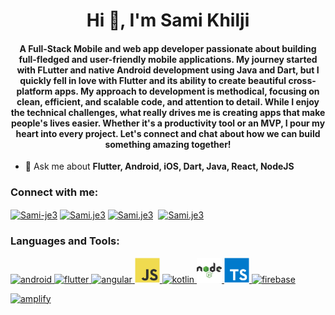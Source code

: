 <h1 align="center">Hi 👋, I'm Sami Khilji</h1>
<h4 align="center">A Full-Stack Mobile and web app developer passionate about building full-fledged and user-friendly mobile applications. My journey started with FLutter and native Android development using Java and Dart, but I quickly fell in love with Flutter and its ability to create beautiful cross-platform apps. My approach to development is methodical, focusing on clean, efficient, and scalable code, and attention to detail. While I enjoy the technical challenges, what really drives me is creating apps that make people's lives easier. Whether it's a productivity tool or an MVP, I pour my heart into every project. Let's connect and chat about how we can build something amazing together!</h4>

- 💬 Ask me about **Flutter, Android, iOS, Dart, Java, React, NodeJS**

<h3 align="left">Connect with me:</h3>
<p align="left">
<a href="#" target="blank"><img align="center" src="https://raw.githubusercontent.com/rahuldkjain/github-profile-readme-generator/master/src/images/icons/Social/linked-in-alt.svg" alt="Sami-je3" height="30" width="40" /></a>
    <a href="#" target="blank"><img align="center" src="https://raw.githubusercontent.com/rahuldkjain/github-profile-readme-generator/master/src/images/icons/Social/instagram.svg" alt="Sami.je3" height="30" width="40" /></a>
<a href="https://api.whatsapp.com/send?phone=923055222399" target="blank"><img align="center" src="https://raw.githubusercontent.com/rahuldkjain/github-profile-readme-generator/master/src/images/icons/Social/whatsapp.svg" alt="Sami.je3" height="30" width="40" /></a>
<a style="margin-left: 4px" href="https://www.upwork.com/fl/~019359ec3981a88047?mp_source=share" target="blank"><img align="center" src="https://raw.githubusercontent.com/evilgenius786/evilgenius786/main/upwork.ico" alt="Sami.je3" height="30" width="30" /></a>
</p>

<h3 align="left">Languages and Tools:</h3>
<p align="left">
<a
        href="https://developer.android.com" target="_blank" rel="noreferrer"> <img
        src="https://raw.githubusercontent.com/rahuldkjain/github-profile-readme-generator/888aff31e1d26dd2a6acf6afebbc34970aeb0118/src/images/icons/MobileAppDevelopment/android.svg"
        alt="android" width="40" height="40"/> </a>
<a href="https://flutter.dev" target="_blank" rel="noreferrer"> <img
            src="https://www.vectorlogo.zone/logos/flutterio/flutterio-icon.svg" alt="flutter" width="40" height="40"/>
    </a> <a href="https://angular.io" target="_blank" rel="noreferrer"> <img
        src="https://angular.io/assets/images/logos/angular/angular.svg" alt="angular" width="40" height="40"/> </a> 
 <a href="https://developer.mozilla.org/en-US/docs/Web/JavaScript"
                                             target="_blank" rel="noreferrer"> <img
            src="https://raw.githubusercontent.com/devicons/devicon/master/icons/javascript/javascript-original.svg"
            alt="javascript" width="40" height="40"/> </a> <a href="https://kotlinlang.org" target="_blank"
                                                              rel="noreferrer"> <img
            src="https://www.vectorlogo.zone/logos/kotlinlang/kotlinlang-icon.svg" alt="kotlin" width="40" height="40"/>
    </a> <a href="https://nodejs.org" target="_blank" rel="noreferrer"> <img
            src="https://raw.githubusercontent.com/devicons/devicon/master/icons/nodejs/nodejs-original-wordmark.svg"
            alt="nodejs" width="40" height="40"/> </a> <a href="https://www.typescriptlang.org/" target="_blank"
                                                          rel="noreferrer"> <img
            src="https://raw.githubusercontent.com/devicons/devicon/master/icons/typescript/typescript-original.svg"
            alt="typescript" width="40" height="40"/> </a>
<a href="https://firebase.google.com/" target="_blank"
                                                       rel="noreferrer"> <img
        src="https://www.vectorlogo.zone/logos/firebase/firebase-icon.svg" alt="firebase" width="40" height="40"/> </a>

<a href="https://aws.amazon.com/amplify/" target="_blank" rel="noreferrer"> <img
        src="https://docs.amplify.aws/assets/logo-dark.svg" alt="amplify" width="40" height="40"/> </a></p>

<!-- <p><img align="left"
        src="https://github-readme-stats.vercel.app/api/top-langs?username=faizanje&show_icons=true&theme=dark&locale=en&layout=compact"
        alt="faizanje"/></p>

<p>&nbsp;<img align="center"
              src="https://github-readme-stats.vercel.app/api?username=faizanje&show_icons=true&locale=en"
              alt="faizanje"/></p>

<p><img align="center" src="https://github-readme-streak-stats.herokuapp.com/?user=faizanje&" alt="faizanje"/></p> -->
